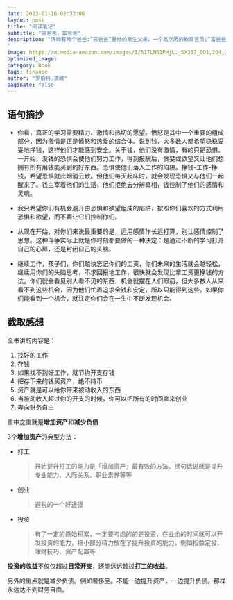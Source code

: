 ```yaml
---
date: 2023-01-16 02:33:06
layout: post
title: "阅读笔记"
subtitle: "穷爸爸，富爸爸"
description: "清崎有两个爸爸:“穷爸爸”是他的亲生父亲，一个高学历的教育官员;“富爸爸”是他好朋友的父亲，一个高中没毕业却善于投资理财的企业家。清崎遵从“穷爸爸”为他设计的人生道路:上大学，服兵役，参加越战，走过了平凡的人生初期。直到1977年，清崎亲眼目睹一生辛劳的“穷爸爸”失了业，“富爸爸”则成了夏威夷最富有的人之一。清崎毅然追寻“富爸爸”的脚步，踏入商界，从此登上了致富快车。清崎以亲身经历的财富故事展示了“穷爸爸”和“富爸爸”截然不同的金钱观和财富观:穷人为钱工作，富人让钱为自己工作！
"
image: https://m.media-amazon.com/images/I/51TLN61PHjL._SX357_BO1,204,203,200_.jpg
optimized_image:
category: book
tags: finance
author: "罗伯特.清崎"
paginate: false
---
```


## 语句摘抄

- 你看，真正的学习需要精力、激情和热切的愿望。愤怒是其中一个重要的组成部分，因为激情是正是愤怒和热爱的结合体。说到钱，大多数人都希望稳稳妥妥地挣钱，这样他们才能感到安全。关于钱，他们没有激情，有的只是恐惧。一开始，没钱的恐惧会使他们努力工作，得到报酬后，贪婪或欲望又让他们想拥有所有用钱能买到的好东西。恐惧使他们落入工作的陷阱。挣钱-工作-挣钱，希望恐惧就此烟消云散。但他们每天起床时，就会发现恐惧又与他们一起醒来了。钱主宰着他们的生活，他们拒绝去分辨真相，钱控制了他们的感情和灵魂。

- 我只希望你们有机会避开由恐惧和欲望组成的陷阱，按照你们喜欢的方式利用恐惧和欲望，而不要让它们控制你们。

- 从现在开始，对你们来说最重要的是，运用感情作长远打算，别让感情控制了思想。这种斗争实际上就是你时刻都要做的一种决定：是通过不断的学习打开自己的心扉，还是封闭自己的头脑。

- 继续工作，孩子们，你们越快忘记你们的工资，你们未来的生活就会越轻松，继续用你们的头脑思考，不求回报地工作，很快就会发现比拿工资更挣钱的方法。你们就会看见别人看不见的东西，机会就摆在人们眼前，但大多数人从来看不到这些机会，因为他们忙着追求金钱和安定，所以只能得到这些。如果你们能看到一个机会，就注定你们会在一生中不断发现机会。

## 截取感想

全书讲的内容是：

1. 找好的工作
2. 存钱
3. 如果找不到好工作，就节约开支存钱
4. 把存下来的钱买资产，绝不持币
5. 资产就是可以给你带来被动收入的东西
6. 当被动收入超过你的开支的时候，你可以把所有的时间拿来创业
7. 奔向财务自由


重中之重就是**增加资产**和**减少负债**

3个**增加资产**的典型方法：
- 打工
  > 开始提升打工的能力是「增加资产」最有效的方法。换句话说就是提升专业能力、人际关系、职业素养等等
- 创业
  > 避税的一个好途径
- 投资
  > 有了一定的原始积累，一定要考虑的的是投资，在业余的时间就可以开发投资的能力，把小部分精力放在了提升投资的能力，例如指数定投、理财技巧、资产配置等

**投资的收益**不仅仅超过**日常开支**，还能远远超过**打工的收益**。

另外的重点就是减少负债。例如奢侈品。不能一边提升资产，一边提升负债。那样永远达不到财务自由。